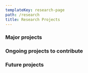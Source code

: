 ```yaml
---
templateKey: research-page
path: /research
title: Research Projects
---
```

<!--StartFragment-->

### Major projects

>

### Ongoing projects to contribute

>

### Future projects

>

<!--EndFragment-->